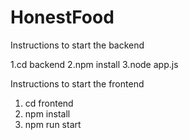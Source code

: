 # HonestFood

Instructions to start the backend

  1.cd backend
  2.npm install
  3.node app.js
 
Instructions to start the frontend

 1. cd frontend
 2. npm install
 3. npm run start


